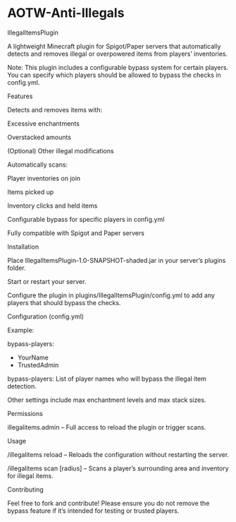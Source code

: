# AOTW-Anti-Illegals

IllegalItemsPlugin

A lightweight Minecraft plugin for Spigot/Paper servers that automatically detects and removes illegal or overpowered items from players’ inventories.

Note: This plugin includes a configurable bypass system for certain players. You can specify which players should be allowed to bypass the checks in config.yml.

Features

Detects and removes items with:

Excessive enchantments

Overstacked amounts

(Optional) Other illegal modifications

Automatically scans:

Player inventories on join

Items picked up

Inventory clicks and held items

Configurable bypass for specific players in config.yml

Fully compatible with Spigot and Paper servers

Installation

Place IllegalItemsPlugin-1.0-SNAPSHOT-shaded.jar in your server’s plugins folder.

Start or restart your server.

Configure the plugin in plugins/IllegalItemsPlugin/config.yml to add any players that should bypass the checks.

Configuration (config.yml)

Example:

bypass-players:
  - YourName
  - TrustedAdmin


bypass-players: List of player names who will bypass the illegal item detection.

Other settings include max enchantment levels and max stack sizes.

Permissions

illegalitems.admin – Full access to reload the plugin or trigger scans.

Usage

/illegalitems reload – Reloads the configuration without restarting the server.

/illegalitems scan [radius] – Scans a player’s surrounding area and inventory for illegal items.

Contributing

Feel free to fork and contribute! Please ensure you do not remove the bypass feature if it’s intended for testing or trusted players.
